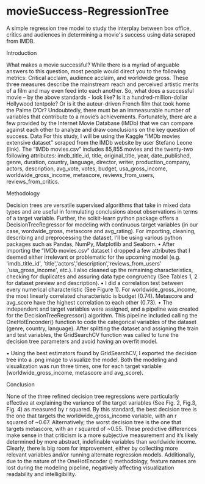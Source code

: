 # movieSuccess-RegressionTree
A simple regression tree model to study the interplay between box office, critics and audiences in determining a movie's success using data scraped from IMDB.

Introduction

What makes a movie successful? While there is a myriad of arguable answers to this question, most people would direct you to the following metrics: Critical acclaim, audience acclaim, and worldwide gross. These three measures describe the mainstream reach and perceived artistic merits of a film and may even feed into each another. So, what does a successful movie – by the above standards - look like? Is it a hundred-million-dollar Hollywood tentpole? Or is it the auteur-driven French film that took home the Palme D’Or? Undoubtedly, there must be an immeasurable number of variables that contribute to a movie’s achievements. Fortunately, there are a few provided by the Internet Movie Database (IMDb) that we can compare against each other to analyze and draw conclusions on the key question of success.
Data
For this study, I will be using the Kaggle “IMDb movies extensive dataset” scraped from the IMDb website by user Stefano Leone (link). The “IMDb movies.csv” includes 85,855 movies and the twenty-two following attributes: imdb_title_id, title, original_title, year, date_published, genre, duration, country, language, director, writer, production_company, actors, description, avg_vote, votes, budget, usa_gross_income, worldwide_gross_income, metascore, reviews_from_users, reviews_from_critics.

Methodology

Decision trees are versatile supervised algorithms that take in mixed data types and are useful in formulating conclusions about observations in terms of a target variable. Further, the scikit-learn python package offers a DecisionTreeRegressor for modeling with continuous target variables (in our case, wordwide_gross, metascore and avg_rating). For importing, cleaning, describing and preprocessing the dataset, I’ll be using various python packages such as Pandas, NumPy, Matplotlib and Seaborn.
• After importing the “IMDb movies.csv” dataset I dropped a few attributes that I deemed either irrelevant or problematic for the upcoming model (e.g. 'imdb_title_id', 'title','actors','description','reviews_from_users’ ,'usa_gross_income', etc.). I also cleaned up the remaining characteristics, checking for duplicates and assuring data type congruency (See Tables 1, 2 for dataset preview and description).
• I did a correlation test between every numerical characteristic (See Figure 1). For worldwide_gross_income, the most linearly correlated characteristic is budget (0.74). Metascore and avg_score have the highest correlation to each other (0.73).
• The independent and target variables were assigned, and a pipeline was created for the DecisionTreeRegressor() algorithm. This pipeline included calling the OneHotEnconder() function to code the categorical variables of the dataset (genre, country, language). After splitting the dataset and assigning the train and test variables, the GridSearchCV function was called to tune the decision tree parameters and avoid having an overfit model.

• Using the best estimators found by GridSearchCV, I exported the decision tree into a .png image to visualize the model. Both the modeling and visualization was run three times, one for each target variable (worldwide_gross_income, metascore and avg_score).

Conclusion

None of the three refined decision tree regressions were particularly effective at explaining the variance of the target variables (See Fig. 2, Fig.3, Fig. 4) as measured by r squared. By this standard, the best decision tree is the one that targets the worldwide_gross_income variable, with an r squared of ~0.67. Alternatively, the worst decision tree is the one that targets metascore, with an r squared of ~0.55. These predictive differences make sense in that criticism is a more subjective measurement and it’s likely determined by more abstract, indefinable variables than worldwide income.
Clearly, there is big room for improvement, either by collecting more relevant variables and/or running alternate regression models. Additionally, due to the nature of the OneHotEncoder () methodology, feature names are lost during the modeling pipeline, negatively affecting visualization readability and intelligibility.
